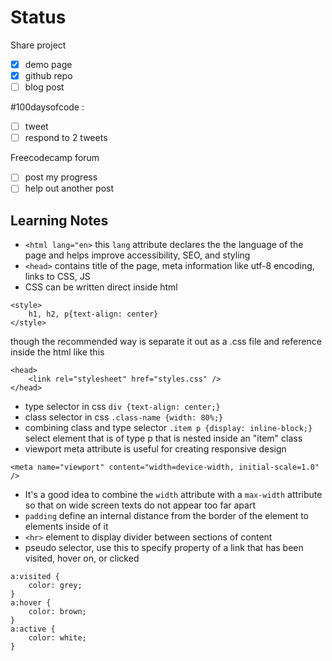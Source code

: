 # Status
Share project
- [x]  demo page
- [x]  github repo
- [ ]  blog post

#100daysofcode :

- [ ]  tweet
- [ ]  respond to 2 tweets

Freecodecamp forum

- [ ]  post my progress
- [ ]  help out another post
## Learning Notes
- `<html lang="en>` this `lang` attribute declares the the language of the page and helps improve accessibility, SEO, and styling 
- `<head>` contains title of the page, meta information like utf-8 encoding, links to CSS, JS
- CSS can be written direct inside html
```
<style>
    h1, h2, p{text-align: center}
</style>
```
though the recommended way is separate it out as a .css file and reference inside the html like this
```
<head>
    <link rel="stylesheet" href="styles.css" />
</head>
```
- type selector in css `div {text-align: center;}`
- class selector in css `.class-name {width: 80%;}`
- combining class and type selector `.item p {display: inline-block;}` select element that is of type p that is nested inside an "item" class
- viewport meta attribute is useful for creating responsive design
```
<meta name="viewport" content="width=device-width, initial-scale=1.0" />
```
- It's a good idea to combine the `width` attribute with a `max-width` attribute so that on wide screen texts do not appear too far apart
- `padding` define an internal distance from the border of the element to elements inside of it
- `<hr>` element to display divider between sections of content
- pseudo selector, use this to specify property of a link that has been visited, hover on, or clicked
```
a:visited {
    color: grey;
}
a:hover {
    color: brown;
}
a:active {
    color: white;
}
```